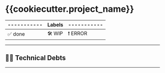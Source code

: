 # {{cookiecutter.project_name}}

|-----------  |**Labels** |----------- |
|    ---     |    ---     |    ---     |
|  ✅ done   |  🛠️ WIP    | :exclamation: ERROR   |
---

## 👨‍💻 Technical Debts

---
